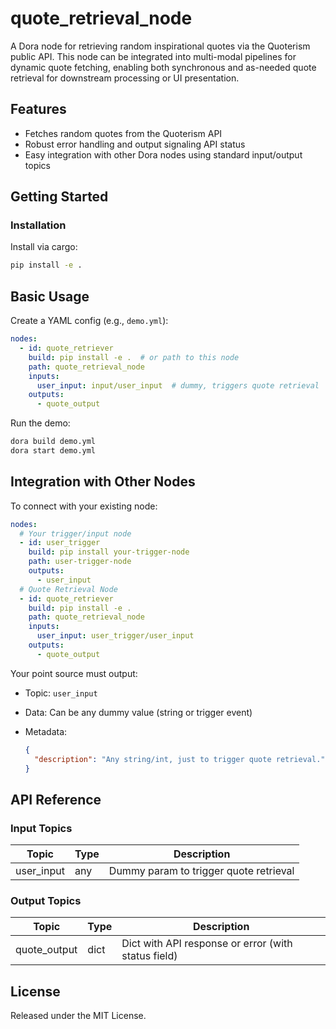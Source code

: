 # quote_retrieval_node

A Dora node for retrieving random inspirational quotes via the Quoterism public API. This node can be integrated into multi-modal pipelines for dynamic quote fetching, enabling both synchronous and as-needed quote retrieval for downstream processing or UI presentation.

## Features
- Fetches random quotes from the Quoterism API
- Robust error handling and output signaling API status
- Easy integration with other Dora nodes using standard input/output topics

## Getting Started

### Installation
Install via cargo:
```bash
pip install -e .
````

## Basic Usage

Create a YAML config (e.g., `demo.yml`):

```yaml
nodes:
  - id: quote_retriever
    build: pip install -e .  # or path to this node
    path: quote_retrieval_node
    inputs:
      user_input: input/user_input  # dummy, triggers quote retrieval
    outputs:
      - quote_output
```

Run the demo:

```bash
dora build demo.yml
dora start demo.yml
```

## Integration with Other Nodes

To connect with your existing node:

```yaml
nodes:
  # Your trigger/input node
  - id: user_trigger
    build: pip install your-trigger-node
    path: user-trigger-node
    outputs:
      - user_input
  # Quote Retrieval Node
  - id: quote_retriever
    build: pip install -e .
    path: quote_retrieval_node
    inputs:
      user_input: user_trigger/user_input
    outputs:
      - quote_output
```

Your point source must output:

* Topic: `user_input`
* Data: Can be any dummy value (string or trigger event)
* Metadata:

  ```json
  {
    "description": "Any string/int, just to trigger quote retrieval."
  }
  ```

## API Reference

### Input Topics

| Topic        | Type         | Description                          |
| ------------| ------------| --------------------------------------|
| user_input  | any         | Dummy param to trigger quote retrieval |

### Output Topics

| Topic         | Type   | Description                                         |
| ------------- | ------ | -------------------------------------------------- |
| quote_output  | dict   | Dict with API response or error (with status field) |


## License

Released under the MIT License.
